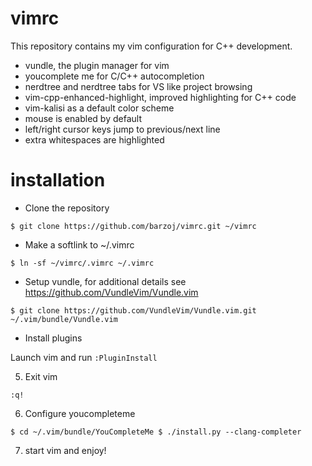 # vimrc

This repository contains my vim configuration for C++ development.

* vundle, the plugin manager for vim
* youcomplete me for C/C++ autocompletion
* nerdtree and nerdtree tabs for VS like project browsing
* vim-cpp-enhanced-highlight, improved highlighting for C++ code
* vim-kalisi as a default color scheme
* mouse is enabled by default
* left/right cursor keys jump to previous/next line
* extra whitespaces are highlighted

# installation

* Clone the repository

`$ git clone https://github.com/barzoj/vimrc.git ~/vimrc`

* Make a softlink to ~/.vimrc

`$ ln -sf ~/vimrc/.vimrc ~/.vimrc`

* Setup vundle, for additional details see https://github.com/VundleVim/Vundle.vim

`$ git clone https://github.com/VundleVim/Vundle.vim.git ~/.vim/bundle/Vundle.vim`

* Install plugins

Launch vim and run `:PluginInstall`

5. Exit vim

`:q!`

6. Configure youcompleteme

`$ cd ~/.vim/bundle/YouCompleteMe
$ ./install.py --clang-completer`

7. start vim and enjoy!
